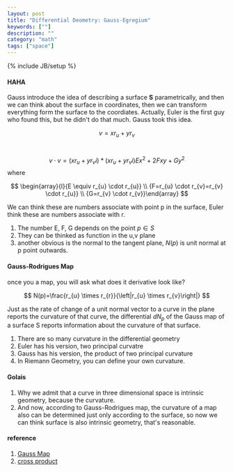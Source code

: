 ```yaml
---
layout: post
title: "Differential Deometry: Gauss-Egregium"
keywords: [""]
description: ""
category: "math"
tags: ["space"]
---
```

{% include JB/setup %}

#### HAHA
Gauss introduce the idea of describing a surface **S** parametrically, and then
we can think about the surface in coordinates, then we can transform everything
form the surface to the coordiates. Actually, Euler is the first guy who found
this, but he didn't do that much. Gauss took this idea. 


$$
v=x r_{u}+y r_{v}
$$ <br />

$$
v\cdot v=(x r_{u}+y r_{v}i)\ast(x r_{u}+y r_{v}i)
E x^{2}+2 F x y+G y^{2}
$$
where  <br />

$$
\begin{array}{l}{E \equiv r_{u} \cdot r_{u}} \\ {F=r_{u} \cdot r_{v}=r_{v} \cdot
r_{u}} \\ {G=r_{v} \cdot r_{v}}\end{array}
$$



We can think these are numbers associate with point p in the surface, Euler
think these are numbers associate with r.
1. The number E, F, G depends on the point $p\in S$ 
2. They can be thinked as function in the u,v plane
3. another obvious is the normal to the tangent plane, $N(p)$ is unit normal at
   p point outwards.



#### Gauss-Rodrigues Map
once you a map, you will ask what does it derivative look like? 

$$
N(p)=\frac{r_{u} \times r_{r}}{\left|r_{u} \times r_{v}\right|}
$$

Just as the rate of change of a unit normal vector to a curve in the plane
reports the curvature of that curve, the differential $dN_p$ of the Gauss map of
a surface S reports information about the curvature of that surface.
1. There are so many curvature in the differential geometry
2. Euler has his version, two principal curvatre
3. Gauss has his version, the product of two principal curvature
4. In Riemann Geometry, you can define your own curvature.




#### Golais
1. Why we admit that a curve in three dimensional space is intrinsic geometry,
because the curvature.
2. And now, according to Gauss-Rodrigues map, the curvature of a map also can be
determined just only according to the surface, so now we can think surface is
also intrinsic geometry, that's reasonable.





#### reference
1. [Gauss Map](https://www.math.upenn.edu/~shiydong/Math501X-3-GaussMap.pdf)
2. [cross product](https://en.wikipedia.org/wiki/Cross_product)
